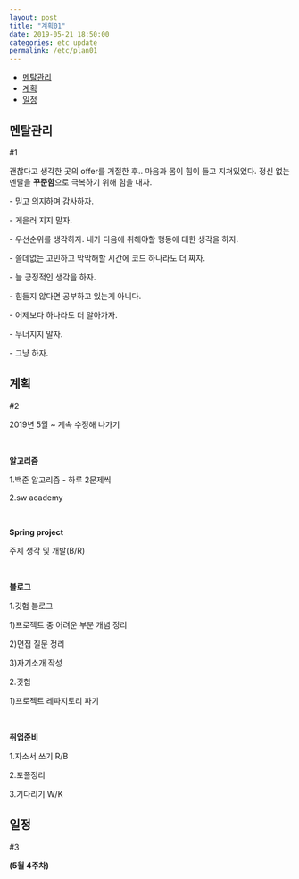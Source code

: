 ```yaml
---
layout: post
title: "계획01"
date: 2019-05-21 18:50:00
categories: etc update
permalink: /etc/plan01
---
```


- <a href="#1">멘탈관리</a>
- <a href="#2">계획</a>
- <a href="#3">일정</a>



## 멘탈관리

<p id="1">#1</p>

괜찮다고 생각한 곳의 offer를 거절한 후.. 마음과 몸이 힘이 들고 지쳐있었다. 정신 없는 멘탈을 **꾸준함**으로 극복하기 위해 힘을 내자.

\- 믿고 의지하며 감사하자.

\- 게을러 지지 말자. 

\- 우선순위를 생각하자. 내가 다음에 취해야할 행동에 대한 생각을 하자.

\- 쓸데없는 고민하고 막막해할 시간에 코드 하나라도 더 짜자. 

\- 늘 긍정적인 생각을 하자.

\- 힘들지 않다면 공부하고 있는게 아니다.

\- 어제보다 하나라도 더 알아가자.

\- 무너지지 말자.

\- 그냥 하자.



##  계획

<p id="2">#2</p>

2019년 5월 ~ 계속 수정해 나가기

<br/>

**알고리즘**

1.백준 알고리즘 - 하루 2문제씩

2.sw academy

<br/>

**Spring project**

주제 생각 및 개발(B/R) 

<br/>

**블로그**

1.깃헙 블로그

  1)프로젝트 중 어려운 부분 개념 정리

  2)면접 질문 정리

  3)자기소개 작성

2.깃헙

  1)프로젝트 레파지토리 파기

<br/>

**취업준비**

1.자소서 쓰기 R/B

2.포폴정리

3.기다리기 W/K



## 일정

<p id="3">#3</p>

**(5월 4주차)**



